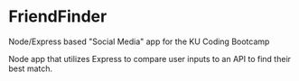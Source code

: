 # FriendFinder
Node/Express based "Social Media" app for the KU Coding Bootcamp

Node app that utilizes Express to compare user inputs to an API to find their best match. 
